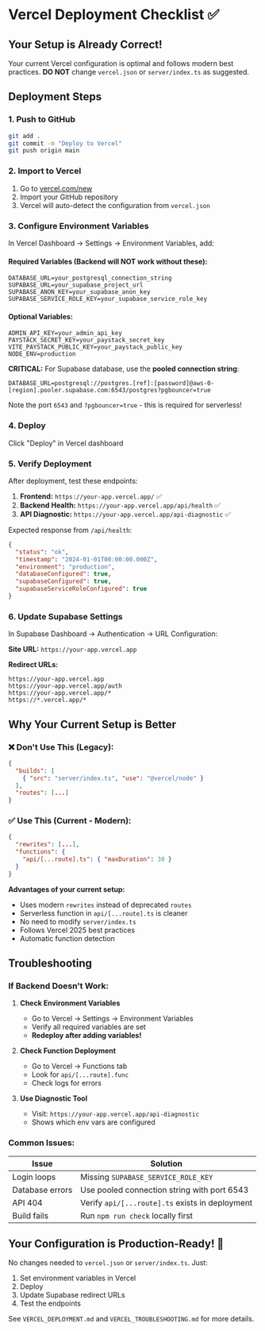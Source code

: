 # Vercel Deployment Checklist ✅

## Your Setup is Already Correct!

Your current Vercel configuration is optimal and follows modern best practices. **DO NOT** change `vercel.json` or `server/index.ts` as suggested.

## Deployment Steps

### 1. Push to GitHub
```bash
git add .
git commit -m "Deploy to Vercel"
git push origin main
```

### 2. Import to Vercel
1. Go to [vercel.com/new](https://vercel.com/new)
2. Import your GitHub repository
3. Vercel will auto-detect the configuration from `vercel.json`

### 3. Configure Environment Variables

In Vercel Dashboard → Settings → Environment Variables, add:

#### Required Variables (Backend will NOT work without these):
```
DATABASE_URL=your_postgresql_connection_string
SUPABASE_URL=your_supabase_project_url
SUPABASE_ANON_KEY=your_supabase_anon_key
SUPABASE_SERVICE_ROLE_KEY=your_supabase_service_role_key
```

#### Optional Variables:
```
ADMIN_API_KEY=your_admin_api_key
PAYSTACK_SECRET_KEY=your_paystack_secret_key
VITE_PAYSTACK_PUBLIC_KEY=your_paystack_public_key
NODE_ENV=production
```

**CRITICAL:** For Supabase database, use the **pooled connection string**:
```
DATABASE_URL=postgresql://postgres.[ref]:[password]@aws-0-[region].pooler.supabase.com:6543/postgres?pgbouncer=true
```
Note the port `6543` and `?pgbouncer=true` - this is required for serverless!

### 4. Deploy
Click "Deploy" in Vercel dashboard

### 5. Verify Deployment

After deployment, test these endpoints:

1. **Frontend:** `https://your-app.vercel.app/` ✅
2. **Backend Health:** `https://your-app.vercel.app/api/health` ✅
3. **API Diagnostic:** `https://your-app.vercel.app/api-diagnostic` ✅

Expected response from `/api/health`:
```json
{
  "status": "ok",
  "timestamp": "2024-01-01T00:00:00.000Z",
  "environment": "production",
  "databaseConfigured": true,
  "supabaseConfigured": true,
  "supabaseServiceRoleConfigured": true
}
```

### 6. Update Supabase Settings

In Supabase Dashboard → Authentication → URL Configuration:

**Site URL:** `https://your-app.vercel.app`

**Redirect URLs:**
```
https://your-app.vercel.app
https://your-app.vercel.app/auth
https://your-app.vercel.app/*
https://*.vercel.app/*
```

## Why Your Current Setup is Better

### ❌ Don't Use This (Legacy):
```json
{
  "builds": [
    { "src": "server/index.ts", "use": "@vercel/node" }
  ],
  "routes": [...]
}
```

### ✅ Use This (Current - Modern):
```json
{
  "rewrites": [...],
  "functions": {
    "api/[...route].ts": { "maxDuration": 30 }
  }
}
```

**Advantages of your current setup:**
- Uses modern `rewrites` instead of deprecated `routes`
- Serverless function in `api/[...route].ts` is cleaner
- No need to modify `server/index.ts`
- Follows Vercel 2025 best practices
- Automatic function detection

## Troubleshooting

### If Backend Doesn't Work:

1. **Check Environment Variables**
   - Go to Vercel → Settings → Environment Variables
   - Verify all required variables are set
   - **Redeploy after adding variables!**

2. **Check Function Deployment**
   - Go to Vercel → Functions tab
   - Look for `api/[...route].func`
   - Check logs for errors

3. **Use Diagnostic Tool**
   - Visit: `https://your-app.vercel.app/api-diagnostic`
   - Shows which env vars are configured

### Common Issues:

| Issue | Solution |
|-------|----------|
| Login loops | Missing `SUPABASE_SERVICE_ROLE_KEY` |
| Database errors | Use pooled connection string with port 6543 |
| API 404 | Verify `api/[...route].ts` exists in deployment |
| Build fails | Run `npm run check` locally first |

## Your Configuration is Production-Ready! 🚀

No changes needed to `vercel.json` or `server/index.ts`. Just:
1. Set environment variables in Vercel
2. Deploy
3. Update Supabase redirect URLs
4. Test the endpoints

See `VERCEL_DEPLOYMENT.md` and `VERCEL_TROUBLESHOOTING.md` for more details.
